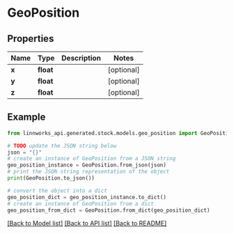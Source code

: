 # GeoPosition


## Properties

Name | Type | Description | Notes
------------ | ------------- | ------------- | -------------
**x** | **float** |  | [optional] 
**y** | **float** |  | [optional] 
**z** | **float** |  | [optional] 

## Example

```python
from linnworks_api.generated.stock.models.geo_position import GeoPosition

# TODO update the JSON string below
json = "{}"
# create an instance of GeoPosition from a JSON string
geo_position_instance = GeoPosition.from_json(json)
# print the JSON string representation of the object
print(GeoPosition.to_json())

# convert the object into a dict
geo_position_dict = geo_position_instance.to_dict()
# create an instance of GeoPosition from a dict
geo_position_from_dict = GeoPosition.from_dict(geo_position_dict)
```
[[Back to Model list]](../README.md#documentation-for-models) [[Back to API list]](../README.md#documentation-for-api-endpoints) [[Back to README]](../README.md)


